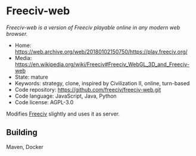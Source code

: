 # Freeciv-web

_Freeciv-web is a version of Freeciv playable online in any modern web browser._

- Home: https://web.archive.org/web/20180102150750/https://play.freeciv.org/
- Media: https://en.wikipedia.org/wiki/Freeciv#Freeciv_WebGL_3D_and_Freeciv-web
- State: mature
- Keywords: strategy, clone, inspired by Civilization II, online, turn-based
- Code repository: https://github.com/freeciv/freeciv-web.git
- Code language: JavaScript, Java, Python
- Code license: AGPL-3.0

Modifies [Freeciv](freeciv.md) slightly and uses it as server.

## Building

Maven, Docker

